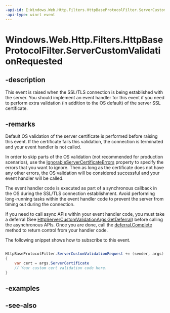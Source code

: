 ```yaml
---
-api-id: E:Windows.Web.Http.Filters.HttpBaseProtocolFilter.ServerCustomValidationRequested
-api-type: winrt event
---
```


<!-- Event syntax
public event Windows.Foundation.TypedEventHandler ServerCustomValidationRequested<Windows.Web.Http.Filters.HttpBaseProtocolFilter,  Windows.Web.Http.Filters.HttpServerCustomValidationRequestedEventArgs>
-->

# Windows.Web.Http.Filters.HttpBaseProtocolFilter.ServerCustomValidationRequested

## -description
This event is raised when the SSL/TLS connection is being established with the server. You should implement an event handler for this event if you need to perform extra validation (in addition to the OS default) of the server SSL certificate.

## -remarks
Default OS validation of the server certificate is performed before raising this event. If the certificate fails this validation, the connection is terminated and your event handler is not called.

In order to skip parts of the OS validation (not recommended for production scenarios), use the [IgnorableServerCertificateErrors](httpbaseprotocolfilter_ignorableservercertificateerrors.md) property to specify the errors that you want to ignore. Then as long as the certificate does not have any other errors, the OS validation will be considered successful and your event handler will be called.

The event handler code is executed as part of a synchronous callback in the OS during the SSL/TLS connection establishment. Avoid performing long-running tasks within the event handler code to prevent the server from timing out during the connection.

If you need to call async APIs within your event handler code, you must take a deferral (See [HttpServerCustomValidationArgs.GetDeferral](httpservercustomvalidationrequestedeventargs_getdeferral_254836512.md)) before calling the asynchronous APIs. Once you are done, call the [deferral.Complete](../windows.foundation/deferral_complete.md) method to return control from your handler code.

The following snippet shows how to subscribe to this event.

```csharp

HttpBaseProtocolFilter.ServerCustomValidationRequest += (sender, args) =>
{
	var cert = args.ServerCertificate
	// Your custom cert validation code here.
}
```



## -examples

## -see-also
